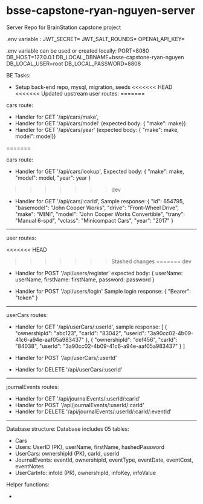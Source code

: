 # bsse-capstone-ryan-nguyen-server

Server Repo for BrainStation capstone project

.env variable <must be created locally>:
JWT_SECRET=<add here>
JWT_SALT_ROUNDS=<add here>
OPENAI_API_KEY=<add here>

.env variable can be used or created locally:
PORT=8080
DB_HOST=127.0.0.1
DB_LOCAL_DBNAME=bsse-capstone-ryan-nguyen
DB_LOCAL_USER=root
DB_LOCAL_PASSWORD=8808

BE Tasks:

- Setup back-end repo, mysql, migration, seeds
<<<<<<< HEAD
<<<<<<< Updated upstream
  user routes:
=======

cars route:

- Handler for GET '/api/cars/make',
- Handler for GET '/api/cars/model' (expected body: { "make": make})
- Handler for GET '/api/cars/year' (expected body: { "make": make, model": model})

=======

cars route:

- Handler for GET '/api/cars/lookup',
  Expected body: {
  "make": make,
  "model": model,
  "year": year
  }
>>>>>>> dev
- Handler for GET '/api/cars/:carId',
  Sample response:
  {
  "id": 654795,
  "basemodel": "John Cooper Works",
  "drive": "Front-Wheel Drive",
  "make": "MINI",
  "model": "John Cooper Works Convertible",
  "trany": "Manual 6-spd",
  "vclass": "Minicompact Cars",
  "year": "2017"
  }

---

user routes:

<<<<<<< HEAD
>>>>>>> Stashed changes
=======
>>>>>>> dev
- Handler for POST '/api/users/register'
  expected body: {
  userName: userName,
  firstName: firstName,
  password: password
  }

- Handler for POST '/api/users/login'
  Sample login response:
  {
  "Bearer": "token"
  }

---

userCars routes:

- Handler for GET '/api/userCars/:userId',
  sample response:
  [
  {
  "ownershipId": "abc123",
  "carId": "83042",
  "userId": "3a90cc02-4b09-41c6-a94e-aaf05a983437"
  },
  {
  "ownershipId": "def456",
  "carId": "84038",
  "userId": "3a90cc02-4b09-41c6-a94e-aaf05a983437"
  }
  ]

- Handler for POST '/api/userCars/:userId'

- Handler for DELETE '/api/userCars/:userId'

---

journalEvents routes:

- Handler for GET '/api/journalEvents/:userId/:carId'
- Handler for POST '/api/journalEvents/:userId/:carId'
- Handler for DELETE '/api/journalEvents/:userId/:carId/:eventId'

---

Database structure:
Database includes 05 tables:

- Cars
- Users: UserID (PK), userName, firstName, hashedPassword
- UserCars: ownershipId (PK), carId, userId
- JournalEvents: eventId, ownershipId, eventType, eventDate, eventCost, eventNotes
- UserCarInfo: infoId (PR), ownershipId, infoKey, infoValue

Helper functions:

-
